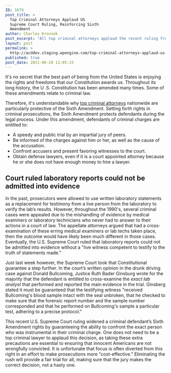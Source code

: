 ```yaml
---
ID: 1679
post_title: >
  Top Criminal Attorneys Applaud US
  Supreme Court Ruling, Reinforcing Sixth
  Amendment
author: Charles Kronzek
post_excerpt: "All top criminal attorneys applaud the recent ruling from the U.S. Supreme Court, reaffirming a defendant's right to confront accusers in person during a criminal trial. "
layout: post
permalink: >
  http://acddev.staging.wpengine.com/top-criminal-attorneys-applaud-us-supreme-court-ruling-reinforcing-sixth-amendment.html
published: true
post_date: 2011-06-29 11:05:33
---
```

It's no secret that the best part of being from the United States is enjoying the rights and freedoms that our Constitution awards us. Throughout its long history, the U .S. Constitution has been amended many times. Some of these amendments relate to criminal law.

Therefore, it's understandable why <a title="top criminal attorneys" href="http://acddev.staging.wpengine.com" target="_blank">top criminal attorneys</a> nationwide are particularly protective of the Sixth Amendment. Setting forth rights in criminal prosecutions, the Sixth Amendment protects defendants during the legal process. Under this amendment, defendants of criminal charges are entitled to:
<ul>
	<li>A speedy and public trial by an impartial jury of peers.</li>
	<li>Be informed of the charges against him or her, as well as the cause of the accusation.</li>
	<li>Confront accusers and present favoring witnesses to the court.</li>
	<li>Obtain defense lawyers, even if it is a court appointed attorney because he or she does not have enough money to hire a lawyer.</li>
</ul>

<h2>Court ruled laboratory reports could not be admitted into evidence</h2>

In the past, prosecutors were allowed to use written laboratory statements as a replacement for testimony from a live person from the laboratory to verify the lab’s results. However, throughout the 1990's, several criminal cases were appealed due to the mishandling of evidence by medical examiners or laboratory technicians who never had to answer to their actions in a court of law. The appellate attorneys argued that had a cross-examination of these erring medical examiners or lab techs taken place, then the outcome would have likely been much different in those cases. Eventually, the U.S. Supreme Court ruled that laboratory reports could not be admitted into evidence without a "live witness competent to testify to the truth of statements made."

Just last week however, the Supreme Court took that Constitutional guarantee a step further. In the court’s written opinion in the drunk driving case against Donald Bullcoming, Justice Ruth Bader Ginsburg wrote for the majority that the defendant is entitled to cross-examine the <em>exact lab analyst</em> that performed and reported the main evidence in the trial. Ginsberg stated it must be guaranteed that the testifying witness "received Bullcoming's blood sample intact with the seal unbroken, that he checked to make sure that the forensic report number and the sample number corresponded and that he performed on Bullcoming's sample a particular test, adhering to a precise protocol."

This recent U.S. Supreme Court ruling widened a criminal defendant’s Sixth Amendment rights by guaranteeing the ability to confront the exact person who was instrumental in their criminal charge. One does not need to be a top criminal lawyer to applaud this decision, as taking these extra precautions are essential to ensuring that innocent Americans are not wrongfully convicted. It is unfortunate that focus is often diverted from this right in an effort to make prosecutions more "cost-effective." Eliminating the rush will provide a fair trial for all, making sure that the jury makes the correct decision, not a hasty one.
